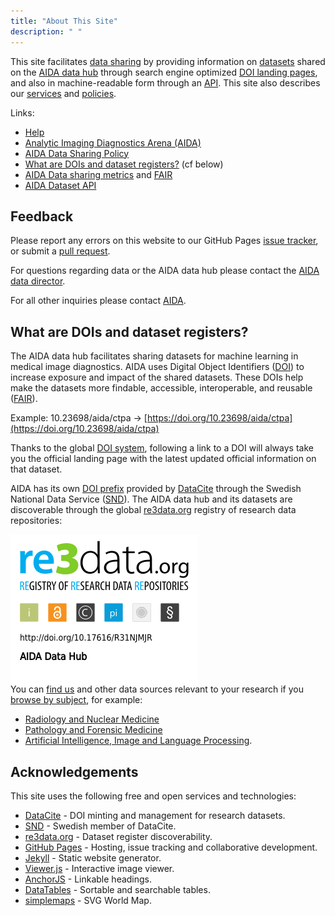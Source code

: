 ```yaml
---
title: "About This Site"
description: " "
---
```

This site facilitates [data sharing](../sharing/) by providing information
on [datasets](/datasets) shared on the [AIDA data hub](/) through search engine
optimized [DOI landing pages](#doi), and also in machine-readable form through
an [API](api/). This site also describes our [services](/services) and
[policies](/sharing).

Links:
* [Help](help)
* [Analytic Imaging Diagnostics Arena (AIDA)](aida)
* [AIDA Data Sharing Policy](/sharing/)
* [What are DOIs and dataset registers?](#what-are-dois-and-dataset-registers) (cf below)
* [AIDA Data sharing metrics](/metrics) and [FAIR](/metrics#fair)
* [AIDA Dataset API](/api)


## Feedback
Please report any errors on this website to our GitHub Pages
[issue tracker](https://github.com/aidadatahub/aidadatahub.github.io/issues),
or submit a [pull request](https://github.com/aidadatahub/aidadatahub.github.io/pulls).

For questions regarding data or the AIDA data hub please contact the
[AIDA data director](mailto:aida-data-director@medtech4health.se).

For all other inquiries please contact [AIDA](mailto:aida@nbis.se).

## What are DOIs and dataset registers?<span id="doi"/>
The AIDA data hub facilitates sharing datasets for machine learning in medical
image diagnostics. AIDA uses
Digital Object Identifiers ([DOI](https://www.doi.org/)) to increase exposure
and impact of the shared datasets. These DOIs help make the datasets more findable,
accessible, interoperable, and reusable ([FAIR](https://www.go-fair.org/)).

Example: 10.23698/aida/ctpa &rarr;
[https://doi.org/10.23698/aida/ctpa](https://doi.org/10.23698/aida/ctpa)

Thanks to the global [DOI system](https://doi.org/), following a link to a DOI
will always take you the official landing page with the latest updated official
information on that dataset.

AIDA has its own [DOI prefix](https://search.datacite.org/works?query=snd.aida)
provided by [DataCite](https://datacite.org) through the
Swedish National Data Service ([SND](https://snd.gu.se/en)).
The AIDA data hub and its datasets are discoverable through the global
[re3data.org](https://www.re3data.org) registry of research data repositories:

<a id="badge" href="https://www.re3data.org/repository/r3d100013031">
  <img src="/assets/icons/badges/re3data-large.png" style="margin-bottom: -2em;">
</a>

You can [find us](https://www.re3data.org/repository/r3d100013031) and other
data sources relevant to your research if you
[browse by subject](https://www.re3data.org/browse/by-subject/), for example:

* [Radiology and Nuclear Medicine](https://www.re3data.org/search?query=&subjects%5B%5D=20530%20Radiology%20and%20Nuclear%20Medicine)
* [Pathology and Forensic Medicine](https://www.re3data.org/search?query=&subjects%5B%5D=20506%20Pathology%20and%20Forensic%20Medicine)
* [Artificial Intelligence, Image and Language Processing](https://www.re3data.org/search?subjects[]=40904%20Artificial%20Intelligence,%20Image%20and%20Language%20Processing).

## Acknowledgements
This site uses the following free and open services and technologies:

* [DataCite](https://datacite.org) - DOI minting and management for research datasets.
* [SND](https://snd.gu.se/en) - Swedish member of DataCite.
* [re3data.org](https://www.re3data.org) - Dataset register discoverability.
* [GitHub Pages](https://pages.github.com/) - Hosting, issue tracking and collaborative development.
* [Jekyll](https://jekyllrb.com/) - Static website generator.
* [Viewer.js](https://github.com/fengyuanchen/viewerjs) - Interactive image viewer.
* [AnchorJS](https://www.bryanbraun.com/anchorjs/) - Linkable headings.
* [DataTables](https://datatables.net/) - Sortable and searchable tables.
* [simplemaps](https://simplemaps.com/resources/svg-world) - SVG World Map.
